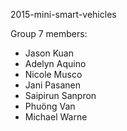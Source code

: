 2015-mini-smart-vehicles

Group 7 members:

* Jason Kuan
* Adelyn Aquino
* Nicole Musco
* Jani Pasanen
* Saipirun Sanpron
* Phuöng Van
* Michael Warne
